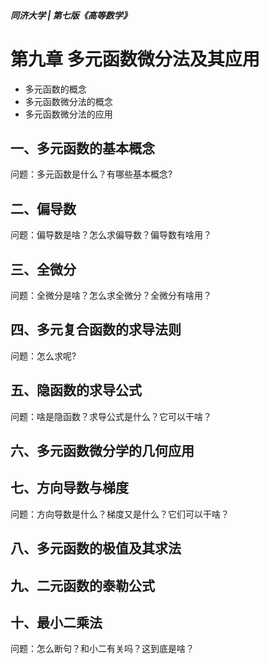 ##### 同济大学 | 第七版《高等数学》
# 第九章 多元函数微分法及其应用
- 多元函数的概念
- 多元函数微分法的概念
- 多元函数微分法的应用
## 一、多元函数的基本概念
问题：多元函数是什么？有哪些基本概念?

## 二、偏导数
问题：偏导数是啥？怎么求偏导数？偏导数有啥用？

## 三、全微分
问题：全微分是啥？怎么求全微分？全微分有啥用？

## 四、多元复合函数的求导法则
问题：怎么求呢?

## 五、隐函数的求导公式
问题：啥是隐函数？求导公式是什么？它可以干啥？

## 六、多元函数微分学的几何应用

## 七、方向导数与梯度
问题：方向导数是什么？梯度又是什么？它们可以干啥？

## 八、多元函数的极值及其求法

## 九、二元函数的泰勒公式

## 十、最小二乘法
问题：怎么断句？和小二有关吗？这到底是啥？